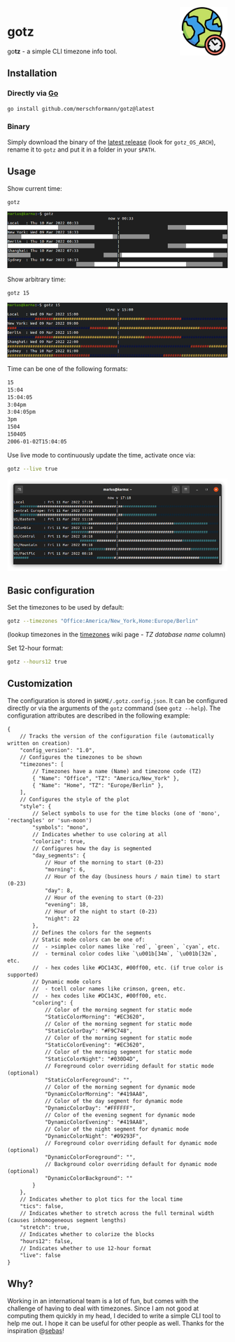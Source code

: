 <img src="material/icon/world.svg" align="right" height="110"/>

# gotz

go**tz** - a simple CLI timezone info tool.

## Installation

### Directly via [Go](https://go.dev/doc/install)

```bash
go install github.com/merschformann/gotz@latest
```

### Binary

Simply download the binary of the [latest release](https://github.com/merschformann/gotz/releases/latest/) (look for `gotz_OS_ARCH`), rename it to `gotz` and put it in a folder in your `$PATH`.

## Usage

Show current time:

```bash
gotz
```

![preview](material/screenshot/preview1.png)

Show arbitrary time:

```bash
gotz 15
```

![preview](material/screenshot/preview2.png)

Time can be one of the following formats:

```txt
15
15:04
15:04:05
3:04pm
3:04:05pm
3pm
1504
150405
2006-01-02T15:04:05
```

Use live mode to continuously update the time, activate once via:

```bash
gotz --live true
```

![preview](material/screenshot/preview3.png)

## Basic configuration

Set the timezones to be used by default:

```bash
gotz --timezones "Office:America/New_York,Home:Europe/Berlin"
```

(lookup timezones in the [timezones](https://en.wikipedia.org/wiki/List_of_tz_database_time_zones) wiki page - _TZ database name_ column)

Set 12-hour format:

```bash
gotz --hours12 true
```

## Customization

The configuration is stored in `$HOME/.gotz.config.json`. It can be configured directly or via the arguments of the `gotz` command (see `gotz --help`). The configuration attributes are described in the following example:

```jsonc
{
    // Tracks the version of the configuration file (automatically written on creation)
    "config_version": "1.0",
    // Configures the timezones to be shown
    "timezones": [
        // Timezones have a name (Name) and timezone code (TZ)
        { "Name": "Office", "TZ": "America/New_York" },
        { "Name": "Home", "TZ": "Europe/Berlin" },
    ],
    // Configures the style of the plot
    "style": {
        // Select symbols to use for the time blocks (one of 'mono', 'rectangles' or 'sun-moon')
        "symbols": "mono",
        // Indicates whether to use coloring at all
        "colorize": true,
        // Configures how the day is segmented
        "day_segments": {
            // Hour of the morning to start (0-23)
            "morning": 6,
            // Hour of the day (business hours / main time) to start (0-23)
            "day": 8,
            // Hour of the evening to start (0-23)
            "evening": 18,
            // Hour of the night to start (0-23)
            "night": 22
        },
        // Defines the colors for the segments
        // Static mode colors can be one of:
        //  - >simple< color names like `red`, `green`, `cyan`, etc.
        //  - terminal color codes like `\u001b[34m`, `\u001b[32m`, etc.
        //  - hex codes like #DC143C, #00ff00, etc. (if true color is supported)
        // Dynamic mode colors 
        //  - tcell color names like crimson, green, etc.
        //  - hex codes like #DC143C, #00ff00, etc.
        "coloring": {
            // Color of the morning segment for static mode
            "StaticColorMorning": "#EC3620",
            // Color of the morning segment for static mode
            "StaticColorDay": "#F9C748",
            // Color of the morning segment for static mode
            "StaticColorEvening": "#EC3620",
            // Color of the morning segment for static mode
            "StaticColorNight": "#030D4D",
            // Foreground color overriding default for static mode (optional)
            "StaticColorForeground": "",
            // Color of the morning segment for dynamic mode
            "DynamicColorMorning": "#419AA8",
            // Color of the day segment for dynamic mode
            "DynamicColorDay": "#FFFFFF",
            // Color of the evening segment for dynamic mode
            "DynamicColorEvening": "#419AA8",
            // Color of the night segment for dynamic mode
            "DynamicColorNight": "#09293F",
            // Foreground color overriding default for dynamic mode (optional)
            "DynamicColorForeground": "",
            // Background color overriding default for dynamic mode (optional)
            "DynamicColorBackground": ""
        }
    },
    // Indicates whether to plot tics for the local time
    "tics": false,
    // Indicates whether to stretch across the full terminal width (causes inhomogeneous segment lengths)
    "stretch": true,
    // Indicates whether to colorize the blocks
    "hours12": false,
    // Indicates whether to use 12-hour format
    "live": false
}
```

## Why?

Working in an international team is a lot of fun, but comes with the challenge of having to deal with timezones. Since I am not good at computing them quickly in my head, I decided to write a simple CLI tool to help me out. I hope it can be useful for other people as well.
Thanks for the inspiration @[sebas](https://github.com/sebastian-quintero)!
